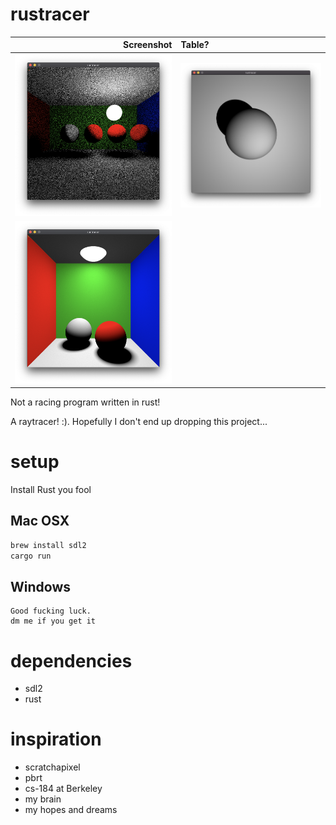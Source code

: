 # rustracer

Screenshot | Table?
----------------------------------------:|:----------------------------
![Direct lighting with hemisphere sampling](/screenshots/direct_lighting_hemisphere.png?raw=true "Direct lighting with hemisphere sampling") | ![Lambertian Sphere on top of plane](/screenshots/sphere_on_top_of_plane.png?raw=true "Lambertian Sphere on Plane")
![direct lighting importance](/screenshots/direct_lighting_importance.png?raw=true "direct lighting importance") | 

Not a racing program written in rust!

A raytracer!  :).  Hopefully I don't end up dropping this project...

# setup

Install Rust you fool

## Mac OSX

```sh
brew install sdl2
cargo run
```

## Windows

```
Good fucking luck.
dm me if you get it
```

# dependencies

* sdl2
* rust

# inspiration

* scratchapixel
* pbrt
* cs-184 at Berkeley
* my brain
* my hopes and dreams
